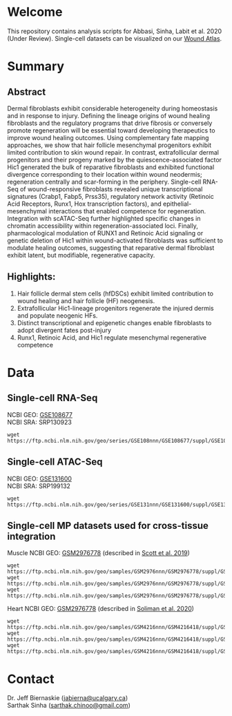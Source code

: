 # Welcome
This repository contains analysis scripts for Abbasi, Sinha, Labit et al. 2020 (Under Review). Single-cell datasets can be visualized on our [Wound Atlas](http://www.biernaskielab.ca/wound_atlas/).

# Summary

## Abstract
Dermal fibroblasts exhibit considerable heterogeneity during homeostasis and in response to injury. Defining the lineage origins of wound healing fibroblasts and the regulatory programs that drive fibrosis or conversely promote regeneration will be essential toward developing therapeutics to improve wound healing outcomes. Using complementary fate mapping approaches, we show that hair follicle mesenchymal progenitors exhibit limited contribution to skin wound repair.  In contrast, extrafollicular dermal progenitors and their progeny marked by the quiescence-associated factor Hic1 generated the bulk of reparative fibroblasts and exhibited functional divergence corresponding to their location within wound neodermis; regeneration centrally and scar-forming in the periphery. Single-cell RNA-Seq of wound-responsive fibroblasts revealed unique transcriptional signatures (Crabp1, Fabp5, Prss35), regulatory network activity (Retinoic Acid Receptors, Runx1, Hox transcription factors), and epithelial-mesenchymal interactions that enabled competence for regeneration. Integration with scATAC-Seq further highlighted specific changes in chromatin accessibility within regeneration-associated loci. Finally, pharmacological modulation of RUNX1 and Retinoic Acid signaling or genetic deletion of Hic1 within wound-activated fibroblasts was sufficient to modulate healing outcomes, suggesting that reparative dermal fibroblast exhibit latent, but modifiable, regenerative capacity.

## Highlights:
1. Hair follicle dermal stem cells (hfDSCs) exhibit limited contribution to wound healing and hair follicle (HF) neogenesis.
2. Extrafollicular Hic1-lineage progenitors regenerate the injured dermis and populate neogenic HFs.
3. Distinct transcriptional and epigenetic changes enable fibroblasts to adopt divergent fates post-injury
4. Runx1, Retinoic Acid, and Hic1 regulate mesenchymal regenerative competence

# Data

## Single-cell RNA-Seq
NCBI GEO: [GSE108677](https://www.ncbi.nlm.nih.gov/geo/query/acc.cgi?acc=GSE108677) <br/>
NCBI SRA: SRP130923 <br/>
```
wget https://ftp.ncbi.nlm.nih.gov/geo/series/GSE108nnn/GSE108677/suppl/GSE108677_RAW.tar
```

## Single-cell ATAC-Seq
NCBI GEO: [GSE131600](https://www.ncbi.nlm.nih.gov/geo/query/acc.cgi?acc=GSE131600) <br/>
NCBI SRA: SRP199132 <br/>
```
wget https://ftp.ncbi.nlm.nih.gov/geo/series/GSE131nnn/GSE131600/suppl/GSE131600_RAW.tar
```

## Single-cell MP datasets used for cross-tissue integration
Muscle NCBI GEO: [GSM2976778](https://www.ncbi.nlm.nih.gov/geo/query/acc.cgi?acc=GSM2976778) (described in [Scott et al. 2019](https://www.ncbi.nlm.nih.gov/pubmed/31809738))<br/>
```
wget https://ftp.ncbi.nlm.nih.gov/geo/samples/GSM2976nnn/GSM2976778/suppl/GSM2976778_qsnt_barcodes.tsv.gz
wget https://ftp.ncbi.nlm.nih.gov/geo/samples/GSM2976nnn/GSM2976778/suppl/GSM2976778_qsnt_genes.tsv.gz
wget https://ftp.ncbi.nlm.nih.gov/geo/samples/GSM2976nnn/GSM2976778/suppl/GSM2976778_qsnt_matrix.mtx.gz
```
Heart NCBI GEO: [GSM2976778](https://www.ncbi.nlm.nih.gov/geo/query/acc.cgi?acc=GSM2976778) (described in [Soliman et al. 2020](https://www.ncbi.nlm.nih.gov/pubmed/31978365))<br/>
```
wget https://ftp.ncbi.nlm.nih.gov/geo/samples/GSM4216nnn/GSM4216418/suppl/GSM4216418_Hic1tdTomato_undamaged_barcodes.tsv.gz
wget https://ftp.ncbi.nlm.nih.gov/geo/samples/GSM4216nnn/GSM4216418/suppl/GSM4216418_Hic1tdTomato_undamaged_genes.tsv.gz
wget https://ftp.ncbi.nlm.nih.gov/geo/samples/GSM4216nnn/GSM4216418/suppl/GSM4216418_Hic1tdTomato_undamaged_matrix.mtx.gz
```

# Contact
Dr. Jeff Biernaskie (jabierna@ucalgary.ca)<br/>
Sarthak Sinha (sarthak.chinoo@gmail.com)
